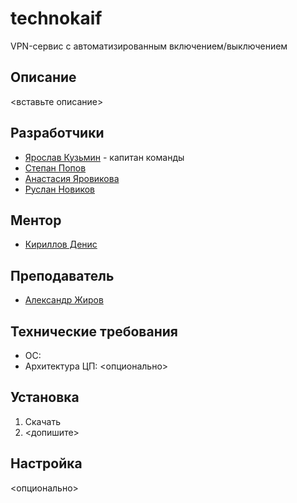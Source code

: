 # technokaif
VPN-сервис с автоматизированным включением/выключением

## Описание
<вставьте описание>

## Разработчики
- [Ярослав Кузьмин](https://t.me/yarik_tri) - капитан команды
- [Степан Попов](https://t.me/uniqqque)
- [Анастасия Яровикова](https://t.me/ynastt)
- [Руслан Новиков](https://t.me/ruslann19)

## Ментор
- [Кириллов Денис](https://t.me/denactive)

## Преподаватель
- [Александр Жиров](https://t.me/Ciberst)

## Технические требования
- ОС:
- Архитектура ЦП:
<опционально>

## Установка
1. Скачать
2. <допишите>

## Настройка
<опционально>
